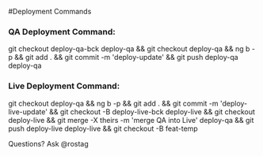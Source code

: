 #Deployment Commands

### QA Deployment Command:
git checkout deploy-qa-bck deploy-qa && git checkout deploy-qa && ng b -p && git add . && git commit -m 'deploy-update' && git push deploy-qa deploy-qa

### Live Deployment Command:

git checkout deploy-qa && ng b -p && git add . && git commit -m 'deploy-live-update' && git checkout -B deploy-live-bck deploy-live && git checkout deploy-live && git merge -X theirs -m 'merge QA into Live' deploy-qa && git push deploy-live deploy-live && git checkout -B feat-temp

Questions? Ask @rostag
